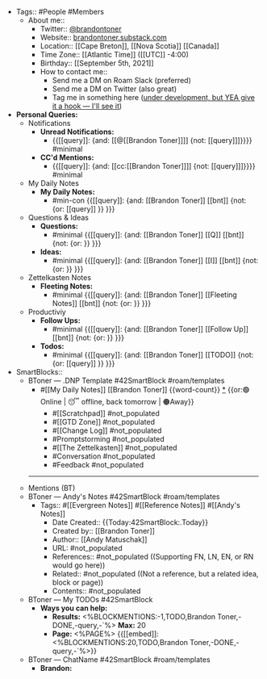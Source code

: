- Tags:: #People #Members
    - About me::
        - Twitter:: [@brandontoner](https://twitter.com/brandontoner)
        - Website:: [brandontoner.substack.com](https://t.co/PQwCMbPZwT?amp=1)
        - Location:: [[Cape Breton]], [[Nova Scotia]] [[Canada]]
        - Time Zone:: [[Atlantic Time]] ([[UTC]] -4:00)
        - Birthday:: [[September 5th, 2021]] 
        - How to contact me:: 
            - Send me a DM on Roam Slack (preferred)
            - Send me a DM on Twitter (also great)
            - Tag me in something here ([under development, but YEA give it a hook — I'll see it]([[Chat]]))
- **Personal Queries:**
    - Notifications
        - **Unread Notifications:**
            - {{[[query]]: {and: [[@[[Brandon Toner]]]] {not: [[query]]]}}}} #minimal
        - **CC'd Mentions:**
            - {{[[query]]: {and: [[cc:[[Brandon Toner]]]] {not: [[query]]]}}}} #minimal
    - My Daily Notes
        - **My Daily Notes:**
            - #min-con {{[[query]]: {and: [[Brandon Toner]] [[bnt]] {not: {or: [[query]] }}  }}}
    - Questions & Ideas
        - **Questions:**
            - #minimal {{[[query]]: {and: [[Brandon Toner]] [[Q]] [[bnt]] {not: {or: }}  }}}
        - **Ideas:**
            - #minimal {{[[query]]: {and: [[Brandon Toner]] [[I]] [[bnt]] {not: {or: }}  }}}
    - Zettelkasten Notes
        - **Fleeting Notes:**
            - #minimal {{[[query]]: {and: [[Brandon Toner]] [[Fleeting Notes]] [[bnt]] {not: {or: }}  }}}
    - Productiviy
        - **Follow Ups:**
            - #minimal {{[[query]]: {and: [[Brandon Toner]] [[Follow Up]] [[bnt]] {not: {or: }}  }}}
        - **Todos:**
            - #minimal {{[[query]]: {and: [[Brandon Toner]] [[TODO]] {not: {or: [[query]] }}  }}}
- SmartBlocks::
    - BToner — .DNP Template #42SmartBlock #roam/templates 
        - #[[My Daily Notes]] [[Brandon Toner]] {{word-count}} [*]([[bnt]])   {{or:🟢Online | 😴 offline, back tomorrow | 🟠Away}}
            - #[[Scratchpad]] #not_populated
            - #[[GTD Zone]] #not_populated
            - #[[Change Log]] #not_populated
            - #Promptstorming #not_populated
            - #[[The Zettelkasten]] #not_populated
            - #Conversation #not_populated
            - #Feedback  #not_populated
        - ---
    - Mentions (BT)
    - BToner — Andy's Notes #42SmartBlock #roam/templates
        - Tags:: #[[Evergreen Notes]] #[[Reference Notes]] #[[Andy's Notes]]
            - Date Created:: {{Today:42SmartBlock:.Today}}
            - Created by:: [[Brandon Toner]]
            - Author:: [[Andy Matuschak]]
            - URL: #not_populated
            - References:: #not_populated ((Supporting FN, LN, EN, or RN would go here))
            - Related:: #not_populated ((Not a reference, but a related idea, block or page))
            - Contents:: #not_populated
    - BToner — My TODOs #42SmartBlock
        - **Ways you can help:**
            - **Results:** <%BLOCKMENTIONS:-1,TODO,Brandon Toner,-DONE,-query,-`%> **Max:** 20
            - **Page:** <%PAGE%>
{{[[embed]]: <%BLOCKMENTIONS:20,TODO,Brandon Toner,-DONE,-query,-`%>}}
    - BToner — ChatName #42SmartBlock #roam/templates
        - **Brandon:**
